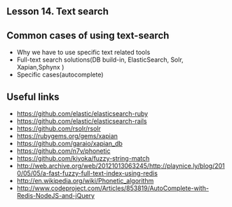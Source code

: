 Lesson 14. Text search
------------------

Common cases of using text-search
---------------
* Why we have to use specific text related tools
* Full-text search solutions(DB build-in, ElasticSearch, Solr, Xapian,Sphynx )
* Specific cases(autocomplete)


Useful links
------------
* https://github.com/elastic/elasticsearch-ruby
* https://github.com/elastic/elasticsearch-rails
* https://github.com/rsolr/rsolr
* https://rubygems.org/gems/xapian
* https://github.com/garaio/xapian_db
* https://github.com/n7v/phonetic
* https://github.com/kiyoka/fuzzy-string-match
* http://web.archive.org/web/20121013063245/http://playnice.ly/blog/2010/05/05/a-fast-fuzzy-full-text-index-using-redis
* http://en.wikipedia.org/wiki/Phonetic_algorithm
* http://www.codeproject.com/Articles/853819/AutoComplete-with-Redis-NodeJS-and-jQuery





